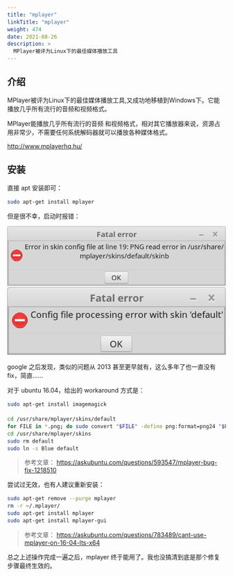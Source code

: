 ```yaml
---
title: "mplayer"
linkTitle: "mplayer"
weight: 474
date: 2021-08-26
description: >
  MPlayer被评为Linux下的最佳媒体播放工具
---
```


## 介绍

MPlayer被评为Linux下的最佳媒体播放工具,又成功地移植到Windows下。它能播放几乎所有流行的音频和视频格式。

MPlayer能播放几乎所有流行的音频 和视频格式，相对其它播放器来说，资源占用非常少，不需要任何系统解码器就可以播放各种媒体格式。

http://www.mplayerhq.hu/

## 安装

直接 apt 安装即可：

```bash
sudo apt-get install mplayer
```

但是很不幸，启动时报错：

![](images/mplayer-error-1.jpg)
![](images/mplayer-error-2.jpg)

google 之后发现，类似的问题从 2013 甚至更早就有，这么多年了也一直没有fix，简直......

对于 ubuntu 16.04，给出的 workaround 方式是：

```bash
sudo apt-get install imagemagick

cd /usr/share/mplayer/skins/default
for FILE in *.png; do sudo convert "$FILE" -define png:format=png24 "$FILE"; done
cd /usr/share/mplayer/skins
sudo rm default
sudo ln -s Blue default
```

> 参考文章： https://askubuntu.com/questions/593547/mplayer-bug-fix-1218510

尝试过无效，也有人建议重新安装：

```bash
sudo apt-get remove --purge mplayer
rm -r ~/.mplayer/
sudo apt-get install mplayer
sudo apt-get install mplayer-gui
```

> 参考文章： https://askubuntu.com/questions/783489/cant-use-mplayer-on-16-04-lts-x64

总之上述操作完成一遍之后，mplayer 终于能用了。我也没搞清到底是那个修复步骤最终生效的。

